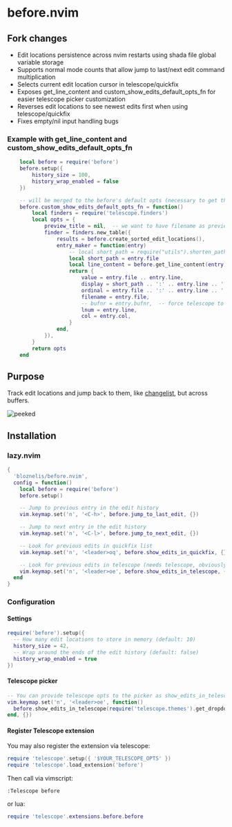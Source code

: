 # before.nvim

## Fork changes
* Edit locations persistence across nvim restarts using shada file global variable storage
* Supports normal mode counts that allow jump to last/next edit command multiplication
* Selects current edit location cursor in telescope/quickfix
* Exposes get_line_content and custom_show_edits_default_opts_fn for easier telescope picker customization
* Reverses edit locations to see newest edits first when using telescope/quickfix
* Fixes empty/nil input handling bugs

### Example with get_line_content and custom_show_edits_default_opts_fn
```lua
    local before = require('before')
    before.setup({
        history_size = 100,
        history_wrap_enabled = false
    })

    -- will be merged to the before's default opts (necessary to get the same config via ":Telescope before")
    before.custom_show_edits_default_opts_fn = function()
        local finders = require('telescope.finders')
        local opts = {
            preview_title = nil,  -- we want to have filename as preview window title
            finder = finders.new_table({
                results = before.create_sorted_edit_locations(),
                entry_maker = function(entry)
                    -- local short_path = require("utils").shorten_path(entry.file, true, true)
                    local short_path = entry.file
                    local line_content = before.get_line_content(entry)
                    return {
                        value = entry.file .. entry.line,
                        display = short_path .. ':' .. entry.line .. ':' ..  entry.col .. '| ' .. line_content,
                        ordinal = entry.file .. ':' .. entry.line .. ':' ..  entry.col .. '| ' .. line_content,
                        filename = entry.file,
                        -- bufnr = entry.bufnr,  -- force telescope to use filename instead of bufnr (necessary)
                        lnum = entry.line,
                        col = entry.col,
                    }
                end,
            }),
        }
        return opts
    end
```

## Purpose
Track edit locations and jump back to them, like [changelist](https://neovim.io/doc/user/motion.html#changelist), but across buffers.

![peeked](https://github.com/bloznelis/before.nvim/assets/33397865/1130572d-dd75-4a07-9c79-9afc91b5d67a)

## Installation
### lazy.nvim
```lua
{
  'bloznelis/before.nvim',
  config = function()
    local before = require('before')
    before.setup()

    -- Jump to previous entry in the edit history
    vim.keymap.set('n', '<C-h>', before.jump_to_last_edit, {})

    -- Jump to next entry in the edit history
    vim.keymap.set('n', '<C-l>', before.jump_to_next_edit, {})

    -- Look for previous edits in quickfix list
    vim.keymap.set('n', '<leader>oq', before.show_edits_in_quickfix, {})

    -- Look for previous edits in telescope (needs telescope, obviously)
    vim.keymap.set('n', '<leader>oe', before.show_edits_in_telescope, {})
  end
}
```

### Configuration
#### Settings
```lua
require('before').setup({
  -- How many edit locations to store in memory (default: 10)
  history_size = 42,
  -- Wrap around the ends of the edit history (default: false)
  history_wrap_enabled = true
})
```
#### Telescope picker
```lua
-- You can provide telescope opts to the picker as show_edits_in_telescope argument:
vim.keymap.set('n', '<leader>oe', function()
  before.show_edits_in_telescope(require('telescope.themes').get_dropdown())
end, {})
```

#### Register Telescope extension

You may also register the extension via telescope:

```lua
require 'telescope'.setup({ '$YOUR_TELESCOPE_OPTS' })
require 'telescope'.load_extension('before')
```

Then call via vimscript:

```vim
:Telescope before
```

or lua:

```lua
require 'telescope'.extensions.before.before
```
